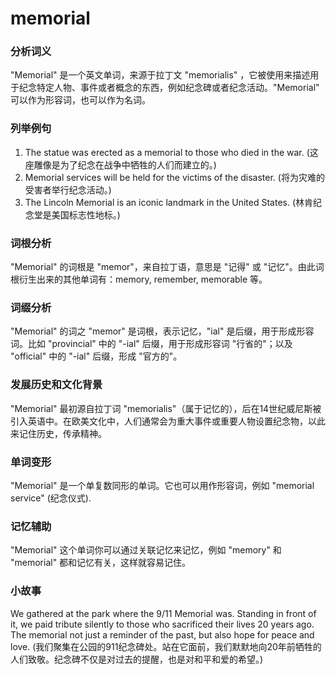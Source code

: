 # memorial

### 分析词义

  

"Memorial" 是一个英文单词，来源于拉丁文 "memorialis" ，它被使用来描述用于纪念特定人物、事件或者概念的东西，例如纪念碑或者纪念活动。"Memorial" 可以作为形容词，也可以作为名词。

  

### 列举例句

  

1.  The statue was erected as a memorial to those who died in the war. (这座雕像是为了纪念在战争中牺牲的人们而建立的。)
2.  Memorial services will be held for the victims of the disaster. (将为灾难的受害者举行纪念活动。)
3.  The Lincoln Memorial is an iconic landmark in the United States. (林肯纪念堂是美国标志性地标。)

  

### 词根分析

  

"Memorial" 的词根是 "memor"，来自拉丁语，意思是 "记得" 或 "记忆"。由此词根衍生出来的其他单词有：memory, remember, memorable 等。

  

### 词缀分析

  

"Memorial" 的词之 "memor" 是词根，表示记忆，"ial" 是后缀，用于形成形容词。比如 "provincial" 中的 "-ial" 后缀，用于形成形容词 "行省的"；以及 "official" 中的 "-ial" 后缀，形成 "官方的"。

  

### 发展历史和文化背景

  

"Memorial" 最初源自拉丁词 "memorialis"（属于记忆的），后在14世纪威尼斯被引入英语中。在欧美文化中，人们通常会为重大事件或重要人物设置纪念物，以此来记住历史，传承精神。

  

### 单词变形

  

"Memorial" 是一个单复数同形的单词。它也可以用作形容词，例如 "memorial service" (纪念仪式).

  

### 记忆辅助

  

"Memorial" 这个单词你可以通过关联记忆来记忆，例如 "memory" 和 "memorial" 都和记忆有关，这样就容易记住。

  

### 小故事

  

We gathered at the park where the 9/11 Memorial was. Standing in front of it, we paid tribute silently to those who sacrificed their lives 20 years ago. The memorial not just a reminder of the past, but also hope for peace and love. (我们聚集在公园的911纪念碑处。站在它面前，我们默默地向20年前牺牲的人们致敬。纪念碑不仅是对过去的提醒，也是对和平和爱的希望。)
